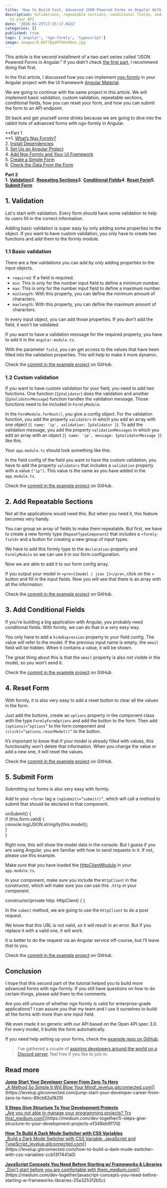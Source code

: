 ```yaml
---
title: 'How to Build Fast, Advanced JSON-Powered Forms on Angular With ngx-formly'
description: Validations, repeatable sections, conditional fields, and submitting your form
  to your API
date: '2020-03-25T17:15:17.082Z'
categories: []
published: true
tags: ['angular', 'ngx-formly', 'typescript']
image: images/0_ObTlBymPfhHxX6en.jpg
---
```


This article is the second installment of a two-part series called “JSON Powered Forms in Angular.” If you didn't check [the first part](https://medium.com/better-programming/build-fast-json-powered-forms-on-angular-with-ngx-formly-b7a00733e66e), I recommend doing that first.

In the first article, I discussed how you can implement [ngx-formly](https://github.com/ngx-formly/ngx-formly) in your Angular project with the UI framework [Angular Material](https://material.angular.io/).

We are going to continue with the same project in this article. We will implement basic validation, custom validation, repeatable sections, conditional fields, how you can reset your form, and how you can submit the form to an API endpoint.

Sit back and get yourself some drinks because we are going to dive into the rabbit hole of advanced forms with ngx-formly in Angular.

**Part 1  
**1\. [What’s Ngx Formly?](https://medium.com/@devbyrayray/b7a00733e66e#3d0d)  
2\. [Install Dependencies](https://medium.com/@devbyrayray/b7a00733e66e#8175)  
3\. [Set Up an Angular Project](https://medium.com/@devbyrayray/b7a00733e66e#0e6c)  
4\. [Add Ngx Formly and Your UI Framework](https://medium.com/@devbyrayray/b7a00733e66e#8521)  
5\. [Create a Simple Form](https://medium.com/@devbyrayray/b7a00733e66e#1778)  
6\. [Check the Data From the Form](https://medium.com/@devbyrayray/b7a00733e66e#ded9)

**Part 2**  
**1\.** [**Validation**](https://medium.com/@devbyrayray/77aeed406f73)**2\.** [**Repeating Sections**](https://medium.com/@devbyrayray/77aeed406f73)**3\.** [**Conditional Fields**](https://medium.com/@devbyrayray/77aeed406f73)**4\.** [**Reset Form**](https://medium.com/@devbyrayray/77aeed406f73)**5\.** [**Submit Form**](https://medium.com/@devbyrayray/77aeed406f73)

## 1\. Validation

Let's start with validation. Every form should have some validation to help its users fill in the correct information.

Adding basic validation is super easy by only adding some properties to the object. If you want to have custom validation, you only have to create two functions and add them to the formly module.

### 1.1 Basic validation

There are a few validations you can add by only adding properties to the input objects.

*   `required`: If a field is required.
*   `min`: This is only for the number input field to define a minimum number.
*   `max`: This is only for the number input field to define a maximum number.
*   `minlength`: With this property, you can define the minimum amount of characters.
*   `maxlength`: With this property, you can define the maximum amount of characters.

In every input object, you can add those properties. If you don't add the field, it won't be validated.

If you want to have a validation message for the required property, you have to add it in the `angular.module.ts`.

With the parameter `field`, you can get access to the values that have been filled into the validation properties. This will help to make it more dynamic.

Check the [commit in the example project](https://github.com/raymonschouwenaar/angular-ngx-formly-material-example/tree/d8a1f15ffd82f3505a06fe947f643e588fc0a276) on GitHub.

### 1.2 Custom validation

If you want to have custom validation for your field, you need to add two functions. One function (`IpValidator`) does the validation and another (`IpValidatorMessage`) function handles the validation message. Those functions need to be included in `FormlyModule`.

In the `FormModule.forRoot()`, you give a config object. For the validation function, you add the property `validators` in which you add an array with one object (`{ name: 'ip', validation: IpValidator }`). To add the validation message, you add the property `validationMessages` in which you add an array with an object (`{ name: 'ip', message: IpValidatorMessage }`) like this.

Your `app.module.ts` should look something like this:

In the field config of the field you want to have the custom validation, you have to add the property `validators` that includes a `validation` property with a value `["ip"]`. This value is the same as you have added in the `app.module.ts`.

Check the [commit in the example project](https://github.com/raymonschouwenaar/angular-ngx-formly-material-example/tree/0571ff48b5e396f9622d14ab7ff8269de9b83c92) on GitHub.

## 2\. Add Repeatable Sections

Not all the applications would need this. But when you need it, this feature becomes very handy.

You can group an array of fields to make them repeatable. But first, we have to create a new formly type (`RepeatTypeComponent`) that includes a `<formly-field>` and a button for creating a new group of input types.

We have to add this formly type to the `declaration` property and `FormlyModule` so we can use it in our form configuration.

Now we are able to add it to our form config array.

If you output your model in `<pre>{{model | json }}</pre>`, click on the + button and fill in the input fields. Now you will see that there is an array with all the information.

Check the [commit in the example project](https://github.com/raymonschouwenaar/angular-ngx-formly-material-example/tree/100723445ab5308651e9dde890f7fd02efa13039) on GitHub.

## 3\. Add Conditional Fields

If you're building a big application with Angular, you probably need conditional fields. With formly, we can do that in a very easy way.

You only have to add a `hideExpression` property to your field config. The value will refer to the model. If the previous input name is empty, the `email` field will be hidden. When it contains a value, it will be shown.

The great thing about this is that the `email` property is also not visible in the model, so you won’t send it.

Check the [commit in the example project](https://github.com/raymonschouwenaar/angular-ngx-formly-material-example/tree/575b4febae9758ace7894ba657edfbaeab048822) on GitHub.

## **4\. Reset Form**

With formly, it is also very easy to add a reset button to clear all the values in the form.

Just add the buttons, create an `options` property in the component class with the type `FormlyFormOptions` and add the button to the form. Then add `[options]=”options”` to the form component and `(click)=”options.resetModel()”` to the button.

It’s important to know that if your model is already filled with values, this functionality won’t delete that information. When you change the value or add a new one, it will reset the values.

Check the [commit in the example project](https://github.com/raymonschouwenaar/angular-ngx-formly-material-example/tree/10852832404b515b216ac4fceb9374c2b6335eb4) on GitHub.

## **5\. Submit Form**

Submitting our forms is also very easy with formly.

Add to your `<form>` tag a `(ngSubmit)=“submit()”`, which will call a method to submit that should be declared in that component.

onSubmit() {  
  if (this.form.valid) {  
    console.log(JSON.stringify(this.model));  
  }  
}

Right now, this will show the model data in the console. But I guess if you are using Angular, you are familiar with how to send requests in it. If not, please use this example.

Make sure that you have loaded the [HttpClientModule](https://angular.io/api/common/http/HttpClientModule) in your `app.module.ts`.

In your component, make sure you include the `HttpClient` in the constructor, which will make sure you can use this `.http` in your component.

constructor(private http: HttpClient) { }

In the `submit` method, we are going to use the `HttpClient` to do a post request.

We know that this URL is not valid, so it will result in an error. But if you replace it with a valid one, it will work.

It is better to do the request via an Angular service off-course, but I’ll leave that to you.

Check the [commit in the example project](https://github.com/raymonschouwenaar/angular-ngx-formly-material-example/tree/15e0f3800da0825c36585d8da37e2c1dcb548a7b) on GitHub.

## **Conclusion**

I hope that this second part of the tutorial helped you to build more advanced forms with ngx-formly. If you still have questions on how to do certain things, please add them to the comments.

Are you still unsure of whether ngx-formly is valid for enterprise-grade applications? I can assure you that my team and I use it ourselves to build all the forms with more than one input field.

We even made it so generic with our API based on the Open API spec 3.0. For every model, it builds the form automatically.

If you need help setting up your forms, check the [example repo on GitHub](https://github.com/raymonschouwenaar/angular-ngx-formly-material-example).

> I’ve gathered a couple of [aspiring developers around the world on a Discord server](https://mailchi.mp/fb82491d03f8/dev-by-rayray-discord-community), feel free if you like to join in.

## Read more

[**Jump Start Your Developer Career From Zero To Hero**  
_A Method So Simple It Will Blow Your Mind!_levelup.gitconnected.com](https://levelup.gitconnected.com/jump-start-your-developer-career-from-zero-to-hero-89cb62a1829 "https://levelup.gitconnected.com/jump-start-your-developer-career-from-zero-to-hero-89cb62a1829")[](https://levelup.gitconnected.com/jump-start-your-developer-career-from-zero-to-hero-89cb62a1829)

[**5 Steps Give Structure To Your Development Projects**  
_Are you not able to manage your programming projects? Try this!_medium.com](https://medium.com/dev-together/5-steps-give-structure-to-your-development-projects-e1348eb9f17d "https://medium.com/dev-together/5-steps-give-structure-to-your-development-projects-e1348eb9f17d")[](https://medium.com/dev-together/5-steps-give-structure-to-your-development-projects-e1348eb9f17d)

[**How To Build A Dark Mode Switcher with CSS Variables**  
_Build a Dark Mode Switcher with CSS Variable, JavaScript and TypeScript_levelup.gitconnected.com](https://levelup.gitconnected.com/how-to-build-a-dark-mode-switcher-with-css-variables-ccb13f7441a0 "https://levelup.gitconnected.com/how-to-build-a-dark-mode-switcher-with-css-variables-ccb13f7441a0")[](https://levelup.gitconnected.com/how-to-build-a-dark-mode-switcher-with-css-variables-ccb13f7441a0)

[**JavaScript Concepts You Need Before Starting w/ Frameworks & Libraries**  
_Don’t start before you are comfortable with them_medium.com](https://medium.com/dev-together/javascript-concepts-you-need-before-starting-w-frameworks-libraries-25a325312b5c "https://medium.com/dev-together/javascript-concepts-you-need-before-starting-w-frameworks-libraries-25a325312b5c")[](https://medium.com/dev-together/javascript-concepts-you-need-before-starting-w-frameworks-libraries-25a325312b5c)